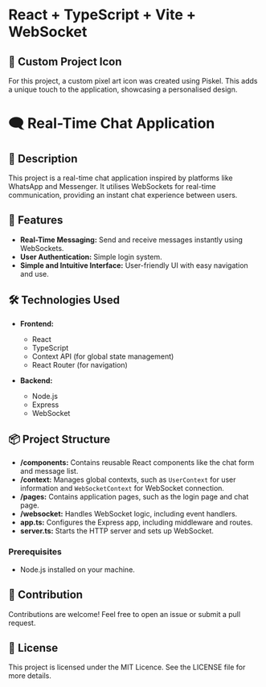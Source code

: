 # React + TypeScript + Vite + WebSocket

## 🎨 Custom Project Icon

For this project, a custom pixel art icon was created using Piskel. This adds a unique touch to the application, showcasing a personalised design.

# 🗨️ Real-Time Chat Application

## 📖 Description

This project is a real-time chat application inspired by platforms like WhatsApp and Messenger. It utilises WebSockets for real-time communication, providing an instant chat experience between users.

## 🚀 Features

- **Real-Time Messaging:** Send and receive messages instantly using WebSockets.
- **User Authentication:** Simple login system.
- **Simple and Intuitive Interface:** User-friendly UI with easy navigation and use.

## 🛠️ Technologies Used

- **Frontend:**

  - React
  - TypeScript
  - Context API (for global state management)
  - React Router (for navigation)

- **Backend:**
  - Node.js
  - Express
  - WebSocket

## 📦 Project Structure

- **/components:** Contains reusable React components like the chat form and message list.
- **/context:** Manages global contexts, such as `UserContext` for user information and `WebSocketContext` for WebSocket connection.
- **/pages:** Contains application pages, such as the login page and chat page.
- **/websocket:** Handles WebSocket logic, including event handlers.
- **app.ts:** Configures the Express app, including middleware and routes.
- **server.ts:** Starts the HTTP server and sets up WebSocket.

### Prerequisites

- Node.js installed on your machine.

## 🤝 Contribution

Contributions are welcome! Feel free to open an issue or submit a pull request.

## 📄 License

This project is licensed under the MIT Licence. See the LICENSE file for more details.
